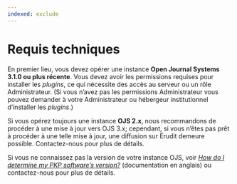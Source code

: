 ```yaml
---
indexed: exclude
---
```

# Requis techniques

En premier lieu, vous devez opérer une instance **Open Journal Systems 3.1.0 ou plus récente**. Vous devez avoir les permissions requises pour installer les *plugins*, ce qui nécessite des accès au serveur ou un rôle Administrateur. (Si vous n’avez pas les permissions Administrateur vous pouvez demander à votre Administrateur ou hébergeur institutionnel d’installer les *plugins*.)

Si vous opérez toujours une instance **OJS 2.x**, nous recommandons de procéder à une mise à jour vers OJS 3.x; cependant, si vous n’êtes pas prêt à procéder à une telle mise à jour, une diffusion sur Érudit demeure possible. Contactez-nous pour plus de détails.

Si vous ne connaissez pas la version de votre instance OJS, voir [*How do I determine my PKP software’s version?*](https://forum.pkp.sfu.ca/t/how-do-i-determine-my-pkp-softwares-version/28534/2) (documentation en anglais) ou contactez-nous pour plus de détails.
